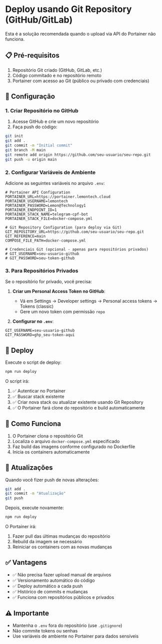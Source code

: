 # Deploy usando Git Repository (GitHub/GitLab)

Esta é a solução recomendada quando o upload via API do Portainer não funciona.

## 📋 Pré-requisitos

1. Repositório Git criado (GitHub, GitLab, etc.)
2. Código commitado e no repositório remoto
3. Portainer com acesso ao Git (público ou privado com credenciais)

## 🔧 Configuração

### 1. Criar Repositório no GitHub

1. Acesse GitHub e crie um novo repositório
2. Faça push do código:
```bash
git init
git add .
git commit -m "Initial commit"
git branch -M main
git remote add origin https://github.com/seu-usuario/seu-repo.git
git push -u origin main
```

### 2. Configurar Variáveis de Ambiente

Adicione as seguintes variáveis no arquivo `.env`:

```env
# Portainer API Configuration
PORTAINER_URL=https://portainer.lemontech.cloud
PORTAINER_USERNAME=lemontech
PORTAINER_PASSWORD=Lemon@Technology1
PORTAINER_ENDPOINT_ID=1
PORTAINER_STACK_NAME=telegram-cpf-bot
PORTAINER_STACK_FILE=docker-compose.yml

# Git Repository Configuration (para deploy via Git)
GIT_REPOSITORY_URL=https://github.com/seu-usuario/seu-repo.git
GIT_REFERENCE=main
COMPOSE_FILE_PATH=docker-compose.yml

# Credenciais Git (opcional - apenas para repositórios privados)
# GIT_USERNAME=seu-usuario-github
# GIT_PASSWORD=seu-token-github
```

### 3. Para Repositórios Privados

Se o repositório for privado, você precisa:

1. **Criar um Personal Access Token no GitHub**:
   - Vá em Settings → Developer settings → Personal access tokens → Tokens (classic)
   - Gere um novo token com permissão `repo`
   
2. **Configurar no `.env`**:
```env
GIT_USERNAME=seu-usuario-github
GIT_PASSWORD=ghp_seu-token-aqui
```

## 🚀 Deploy

Execute o script de deploy:

```bash
npm run deploy
```

O script irá:
1. ✅ Autenticar no Portainer
2. ✅ Buscar stack existente
3. ✅ Criar nova stack ou atualizar existente usando Git Repository
4. ✅ O Portainer fará clone do repositório e build automaticamente

## 📝 Como Funciona

1. O Portainer clona o repositório Git
2. Localiza o arquivo `docker-compose.yml` especificado
3. Faz build das imagens conforme configurado no Dockerfile
4. Inicia os containers automaticamente

## 🔄 Atualizações

Quando você fizer push de novas alterações:

```bash
git add .
git commit -m "Atualização"
git push
```

Depois, execute novamente:

```bash
npm run deploy
```

O Portainer irá:
1. Fazer pull das últimas mudanças do repositório
2. Rebuild da imagem se necessário
3. Reiniciar os containers com as novas mudanças

## ✅ Vantagens

- ✅ Não precisa fazer upload manual de arquivos
- ✅ Versionamento automático do código
- ✅ Deploy automático a cada push
- ✅ Histórico de commits e mudanças
- ✅ Funciona com repositórios públicos e privados

## ⚠️ Importante

- Mantenha o `.env` fora do repositório (use `.gitignore`)
- Não commite tokens ou senhas
- Use variáveis de ambiente no Portainer para dados sensíveis

